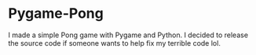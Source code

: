 # Pygame-Pong
I made a simple Pong game with Pygame and Python. I decided to release the source code if someone wants to help fix my terrible code lol.

